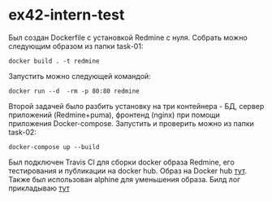 # ex42-intern-test
Был создан Dockerfile с установкой Redmine с нуля.
Собрать можно следующим образом из папки task-01:
```
docker build . -t redmine
```
Запустить можно следующей командой:
```
docker run --d  -rm -p 80:80 redmine
```
Второй задачей было разбить установку на три контейнера - БД, сервер приложений (Redmine+puma), фронтенд (nginx) при помощи приложения Docker-compose.
Запустить и проверить можно из папки task-02:
```
docker-compose up --build
```

Был подключен Travis CI для сборки docker образа Redmine, его тестирования и публикации на docker hub.
Образ на Docker hub [тут](https://hub.docker.com/repository/docker/igortirador/redmine).
Также был использован alphine для уменьшения образа.
Билд лог прикладываю [тут](https://travis-ci.com/github/IgorTirador/ex42-intern-test/jobs/507863619)

